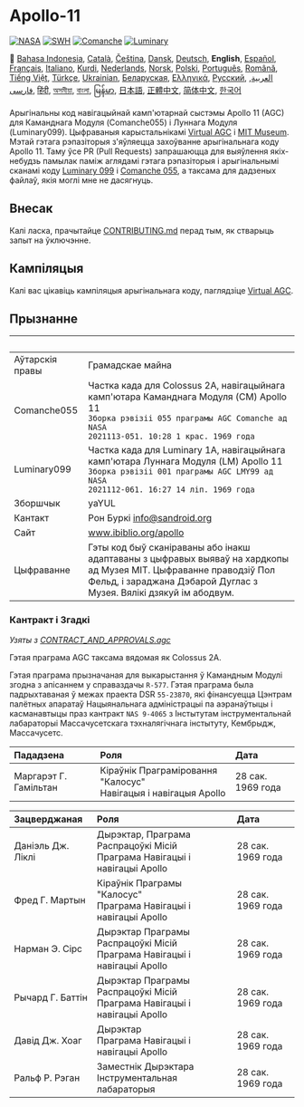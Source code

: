 # Apollo-11

[![NASA][1]][2]
[![SWH]][SWH_URL]
[![Comanche]][ComancheMilestone]
[![Luminary]][LuminaryMilestone]

🎌
[Bahasa Indonesia][ID],
[Català][CA],
[Čeština][CZ],
[Dansk][DA],
[Deutsch][DE],
**English**,
[Español][ES],
[Français][FR],
[Italiano][IT],
[Kurdi][KU],
[Nederlands][NL],
[Norsk][NO],
[Polski][PL],
[Português][PT_BR],
[Română][RO],
[Tiếng Việt][VI],
[Türkçe][TR],
[Ukrainian][UA],
[Беларуская][BY],
[Ελληνικά][GR],
[Русский][RU],
[العربية][AR],
[فارسی][FA],
[हिंदी][HI_IN],
[অসমীয়া][AS_IN],
[বাংলা][BD_BN],
[မြန်မာ][MM],
[日本語][JA],
[正體中文][ZH_TW],
[简体中文][ZH_CN],
[한국어][KO_KR]

[AR]:README.ar.md
[AS_IN]:README.as_in.md
[BD_BN]:README.bd_bn.md
[BY]:README.by.md
[CA]:README.ca.md
[CZ]:README.cz.md
[DA]:README.da.md
[DE]:README.de.md
[EN]:README.md
[ES]:README.es.md
[FA]:README.fa.md
[FR]:README.fr.md
[GR]:README.gr.md
[HI_IN]:README.hi_in.md
[ID]:README.id.md
[IT]:README.it.md
[JA]:README.ja.md
[KO_KR]:README.ko_kr.md
[KU]:README.ku.md
[LT]:README.lt.md
[MM]:README.mm.md
[NL]:README.nl.md
[NO]:README.no.md
[PL]:README.pl.md
[PT_BR]:README.pt_br.md
[RO]:README.ro.md
[RU]:README.ru.md
[TR]:README.tr.md
[UA]:README.ua.md
[VI]:README.vi.md
[ZH_CN]:README.zh_cn.md
[ZH_TW]:README.zh_tw.md

Арыгінальны код навігацыйнай камп'ютарнай сыстэмы Apollo 11 (AGC) для Каманднага Модуля (Comanche055) і Луннага Модуля (Luminary099). Цыфраваныя карыстальнікамі [Virtual AGC][3] і [MIT Museum][4]. Мэтай гэтага рэпазіторыя з'яўляецца захоўванне арыгінальнага коду Apollo 11. Таму ўсе PR (Pull Requests) запрашаюцца для выяўлення якіх-небудзь памылак паміж аглядамі гэтага рэпазіторыя і арыгінальнымі сканамі коду [Luminary 099][5] і [Comanche 055][6], а таксама для дадзеных файлаў, якія моглі мне не дасягнуць.

## Внесак

Калі ласка, прачытайце [CONTRIBUTING.md][7] перад тым, як стварыць запыт на ўключэнне.

## Кампіляцыя

Калі вас цікавіць кампіляцыя арыгінальнага коду, паглядзіце [Virtual AGC][8].

## Прызнанне

&nbsp;         | &nbsp;
:------------- | :-----
Аўтарскія правы | Грамадскае майна
Comanche055    | Частка када для Colossus 2A, навігацыйнага камп'ютара Каманднага Модуля (CM) Apollo 11<br>`Зборка рэвізіі 055 праграмы AGC Comanche ад NASA`<br>`2021113-051. 10:28 1 крас. 1969 года`
Luminary099    | Частка када для Luminary 1A, навігацыйнага камп'ютара Луннага Модуля (LM) Apollo 11<br>`Зборка рэвізіі 001 праграмы AGC LMY99 ад NASA`<br>`2021112-061. 16:27 14 ліп. 1969 года`
Зборшчык       | yaYUL
Кантакт        | Рон Буркі <info@sandroid.org>
Сайт           | www.ibiblio.org/apollo
Цыфраванне     | Гэты код быў сканіраваны або інакш адаптаваны з цыфравых выяваў на хардкопы ад Музея MIT. Цыфраванне праводзіў Пол Фельд, і зараджана Дэбарой Дуглас з Музея. Вялікі дзякуй ім абодвум.

### Кантракт і Згадкі

*Узяты з [CONTRACT_AND_APPROVALS.agc]*

Гэтая праграма AGC таксама вядомая як Colossus 2A.

Гэтая праграма прызначаная для выкарыстання ў Камандным Модулі згодна з апісаннем у справаздачы `R-577`. Гэтая праграма была падрыхтаваная ў межах праекта DSR `55-23870`, які фінансуецца Цэнтрам палётных апаратаў Нацыянальнага адміністрацыі па аэранаўтыцы і касманавтыцы праз кантракт `NAS 9-4065` з Інстытутам інструментальнай лабараторыі Массачусетскага тэхналягічнага інстытуту, Кембрыдж, Массачусетс.

Пададзена          | Роля | Дата
:------------------ | :--- | :---
Маргарэт Г. Гамільтан | Кіраўнік Праграміровання "Калосус"<br>Навігацыя і навігацыя Apollo | 28 сак. 1969 года

Зацверджаная       | Роля | Дата
:------------------ | :--- | :---
Даніэль Дж. Ліклі  | Дырэктар, Праграма Распрацоўкі Місій<br>Праграма Навігацыі і навігацыі Apollo | 28 сак. 1969 года
Фред Г. Мартын      | Кіраўнік Праграмы "Калосус"<br>Праграма Навігацыі і навігацыі Apollo | 28 сак. 1969 года
Нарман Э. Сірс      | Дырэктар Праграмы Распрацоўкі Місій<br>Праграма Навігацыі і навігацыі Apollo | 28 сак. 1969 года
Рычард Г. Баттін    | Дырэктар Праграмы Распрацоўкі Місій<br>Праграма Навігацыі і навігацыі Apollo | 28 сак. 1969 года
Давід Дж. Хоаг      | Дырэктар<br>Праграма Навігацыі і навігацыі Apollo | 28 сак. 1969 года
Ральф Р. Рэган      | Заместнік Дырэктара<br>Інструментальная лабараторыя | 28 сак. 1969 года

[CONTRACT_AND_APPROVALS.agc]:https://github.com/chrislgarry/Apollo-11/blob/master/Comanche055/CONTRACT_AND_APPROVALS.agc
[1]:https://flat.badgen.net/badge/NASA/Mission%20Overview/0B3D91
[2]:https://www.nasa.gov/mission_pages/apollo/missions/apollo11.html
[3]:http://www.ibiblio.org/apollo/
[4]:http://web.mit.edu/museum/
[5]:http://www.ibiblio.org/apollo/ScansForConversion/Luminary099/
[6]:http://www.ibiblio.org/apollo/ScansForConversion/Comanche055/
[7]:https://github.com/chrislgarry/Apollo-11/blob/master/CONTRIBUTING.md
[8]:https://github.com/rburkey2005/virtualagc
[SWH]:https://flat.badgen.net/badge/Software%20Heritage/Archive/0B3D91
[SWH_URL]:https://archive.softwareheritage.org/browse/origin/https://github.com/chrislgarry/Apollo-11/
[Comanche]:https://flat.badgen.net/github/milestones/chrislgarry/Apollo-11/1
[ComancheMilestone]:https://github.com/chrislgarry/Apollo-11/milestone/1
[Luminary]:https://flat.badgen.net/github/milestones/chrislgarry/Apollo-11/2
[LuminaryMilestone]:https://github.com/chrislgarry/Apollo-11/milestone/2
